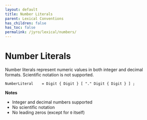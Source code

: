 ```yaml
---
layout: default
title: Number Literals
parent: Lexical Conventions
has_children: false
has_toc: false
permalink: /jyro/lexical/numbers/
---
```


# Number Literals

Number literals represent numeric values in both integer and decimal formats. Scientific notation is not supported.

```
NumberLiteral    = Digit { Digit } [ "." Digit { Digit } ] ;
```

**Notes**
- Integer and decimal numbers supported
- No scientific notation
- No leading zeros (except for `0` itself)